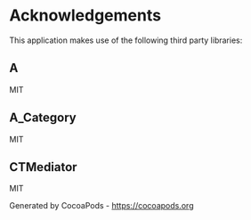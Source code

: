 # Acknowledgements
This application makes use of the following third party libraries:

## A

MIT


## A_Category

MIT


## CTMediator

MIT

Generated by CocoaPods - https://cocoapods.org
